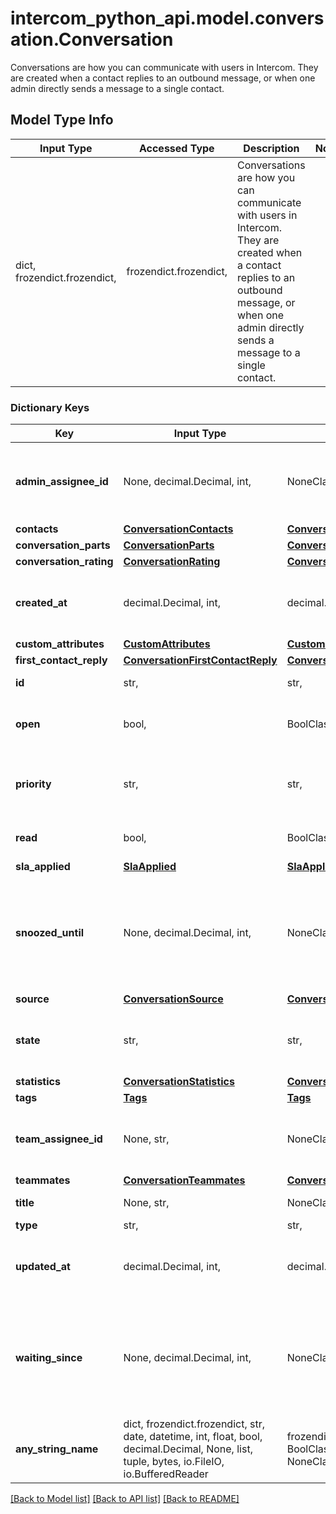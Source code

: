 # intercom_python_api.model.conversation.Conversation

Conversations are how you can communicate with users in Intercom. They are created when a contact replies to an outbound message, or when one admin directly sends a message to a single contact.

## Model Type Info
Input Type | Accessed Type | Description | Notes
------------ | ------------- | ------------- | -------------
dict, frozendict.frozendict,  | frozendict.frozendict,  | Conversations are how you can communicate with users in Intercom. They are created when a contact replies to an outbound message, or when one admin directly sends a message to a single contact. | 

### Dictionary Keys
Key | Input Type | Accessed Type | Description | Notes
------------ | ------------- | ------------- | ------------- | -------------
**admin_assignee_id** | None, decimal.Decimal, int,  | NoneClass, decimal.Decimal,  | The id of the admin assigned to the conversation. If it&#x27;s not assigned to an admin it will return null. | [optional] 
**contacts** | [**ConversationContacts**](ConversationContacts.md) | [**ConversationContacts**](ConversationContacts.md) |  | [optional] 
**conversation_parts** | [**ConversationParts**](ConversationParts.md) | [**ConversationParts**](ConversationParts.md) |  | [optional] 
**conversation_rating** | [**ConversationRating**](ConversationRating.md) | [**ConversationRating**](ConversationRating.md) |  | [optional] 
**created_at** | decimal.Decimal, int,  | decimal.Decimal,  | The time the conversation was created. | [optional] value must conform to RFC-3339 date-time
**custom_attributes** | [**CustomAttributes**](CustomAttributes.md) | [**CustomAttributes**](CustomAttributes.md) |  | [optional] 
**first_contact_reply** | [**ConversationFirstContactReply**](ConversationFirstContactReply.md) | [**ConversationFirstContactReply**](ConversationFirstContactReply.md) |  | [optional] 
**id** | str,  | str,  | The id representing the conversation. | [optional] 
**open** | bool,  | BoolClass,  | Indicates whether a conversation is open (true) or closed (false). | [optional] 
**priority** | str,  | str,  | If marked as priority, it will return priority or else not_priority. | [optional] must be one of ["priority", "not_priority", ] 
**read** | bool,  | BoolClass,  | Indicates whether a conversation has been read. | [optional] 
**sla_applied** | [**SlaApplied**](SlaApplied.md) | [**SlaApplied**](SlaApplied.md) |  | [optional] 
**snoozed_until** | None, decimal.Decimal, int,  | NoneClass, decimal.Decimal,  | If set this is the time in the future when this conversation will be marked as open. i.e. it will be in a snoozed state until this time. i.e. it will be in a snoozed state until this time. | [optional] value must conform to RFC-3339 date-time
**source** | [**ConversationSource**](ConversationSource.md) | [**ConversationSource**](ConversationSource.md) |  | [optional] 
**state** | str,  | str,  | Can be set to \&quot;open\&quot;, \&quot;closed\&quot; or \&quot;snoozed\&quot;. | [optional] must be one of ["open", "closed", "snoozed", ] 
**statistics** | [**ConversationStatistics**](ConversationStatistics.md) | [**ConversationStatistics**](ConversationStatistics.md) |  | [optional] 
**tags** | [**Tags**](Tags.md) | [**Tags**](Tags.md) |  | [optional] 
**team_assignee_id** | None, str,  | NoneClass, str,  | The id of the team assigned to the conversation. If it&#x27;s not assigned to a team it will return null. | [optional] 
**teammates** | [**ConversationTeammates**](ConversationTeammates.md) | [**ConversationTeammates**](ConversationTeammates.md) |  | [optional] 
**title** | None, str,  | NoneClass, str,  | The title given to the conversation. | [optional] 
**type** | str,  | str,  | Always conversation. | [optional] 
**updated_at** | decimal.Decimal, int,  | decimal.Decimal,  | The last time the conversation was updated. | [optional] value must conform to RFC-3339 date-time
**waiting_since** | None, decimal.Decimal, int,  | NoneClass, decimal.Decimal,  | The last time a Contact responded to an Admin. In other words, the time a customer started waiting for a response. Set to null if last reply is from an Admin. | [optional] value must conform to RFC-3339 date-time
**any_string_name** | dict, frozendict.frozendict, str, date, datetime, int, float, bool, decimal.Decimal, None, list, tuple, bytes, io.FileIO, io.BufferedReader | frozendict.frozendict, str, BoolClass, decimal.Decimal, NoneClass, tuple, bytes, FileIO | any string name can be used but the value must be the correct type | [optional]

[[Back to Model list]](../../README.md#documentation-for-models) [[Back to API list]](../../README.md#documentation-for-api-endpoints) [[Back to README]](../../README.md)

